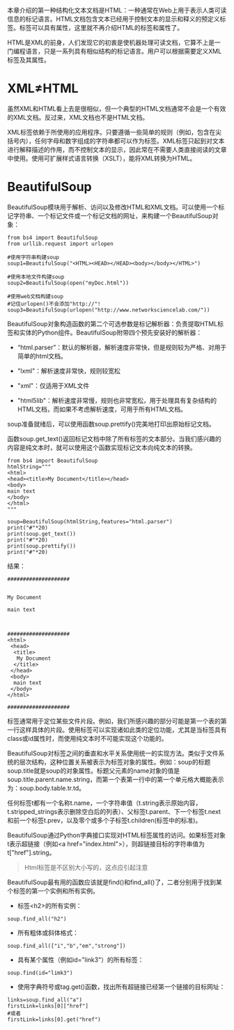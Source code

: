 本章介绍的第一种结构化文本文档是HTML：一种通常在Web上用于表示人类可读信息的标记语言。HTML文档包含文本已经用于控制文本的显示和释义的预定义标签。标签可以具有属性，这里就不再介绍HTML的标签和属性了。

HTML是XML的前身，人们发现它的初衷是使机器处理可读文档，它算不上是一门编程语言，只是一系列具有相似结构的标记语言。用户可以根据需要定义XML标签及其属性。

# XML≠HTML

虽然XML和HTML看上去是很相似，但一个典型的HTML文档通常不会是一个有效的XML文档。反过来，XML文档也不是HTML文档。

XML标签依赖于所使用的应用程序。只要遵循一些简单的规则（例如，包含在尖括号内），任何字母和数字组成的字符串都可以作为标签。XML标签只起到对文本进行解释描述的作用，而不控制文本的显示，因此常在不需要人类直接阅读的文章中使用。使用可扩展样式语言转换（XSLT），能将XML转换为HTML。

# BeautifulSoup

BeautifulSoup模块用于解析、访问以及修改HTML和XML文档。可以使用一个标记字符串、一个标记文件或一个标记文档的网址，来构建一个BeautifulSoup对象：

```
from bs4 import BeautifulSoup
from urllib.request import urlopen

#使用字符串构建soup
soup1=BeautifulSoup("<HTML><HEAD></HEAD><body></body></HTML>")

#使用本地文件构建soup
soup2=BeautifulSoup(open("myDoc.html"))

#使用web文档构建soup
#记住urlopen()不会添加"http://"!
soup3=BeautifulSoup(urlopen("http://www.networksciencelab.com/"))
```

BeautifulSoup对象构造函数的第二个可选参数是标记解析器：负责提取HTML标签和实体的Python组件。BeautifulSoup附带四个预先安装好的解析器：

* “html.parser”：默认的解析器，解析速度非常快，但是规则较为严格、对用于简单的html文档。
* "lxml"：解析速度非常快，规则较宽松
* "xml"：仅适用于XML文件

* "html5lib"：解析速度非常慢，规则也非常宽松，用于处理具有复杂结构的HTML文档，而如果不考虑解析速度，可用于所有HTML文档。

soup准备就绪后，可以使用函数soup.prettify\(\)完美地打印出原始标记文档。

函数soup.get\_text\(\)返回标记文档中除了所有标签的文本部分。当我们感兴趣的内容是纯文本时，就可以使用这个函数实现标记文本向纯文本的转换。

```
from bs4 import BeautifulSoup
htmlString="""
<html>
<head><title>My Document</title></head>
<body>
main text
</body>
</html>
"""

soup=BeautifulSoup(htmlString,features="html.parser")
print("#"*20)
print(soup.get_text())
print("#"*20)
print(soup.prettify())
print("#"*20)
```

结果：

```
####################


My Document

main text



####################
<html>
 <head>
  <title>
   My Document
  </title>
 </head>
 <body>
  main text
 </body>
</html>

####################
```

标签通常用于定位某些文件片段。例如，我们所感兴趣的部分可能是第一个表的第一行这样具体的片段。使用标签可以实现诸如此类的定位功能，尤其是当标签具有class或id属性时，而使用纯文本时不可能实现这个功能的。

BeautifulSoup对标签之间的垂直和水平关系使用统一的实现方法。类似于文件系统的层次结构，这种位置关系被表示为标签对象的属性。例如：soup的标题soup.title就是soup的对象属性。标题父元素的name对象的值是soup.title.parent.name.string，而第一个表第一行中的第一个单元格大概能表示为：soup.body.table.tr.td。

任何标签t都有一个名称t.name，一个字符串值（t.string表示原始内容，t.stripped\_strings表示删除空白后的列表）、父标签t.parent、下一个标签t.next和前一个标签t.prev，以及零个或多个子标签t.children\(标签中的标准\)。

BeautifulSoup通过Python字典接口实现对HTML标签属性的访问。如果标签对象t表示超链接（例如&lt;a href="index.html"&gt;），则超链接目标的字符串值为t\["href"\].string。

> Html标签是不区别大小写的，这点应引起注意

BeautifulSoup最有用的函数应该就是find\(\)和find\_all\(\)了，二者分别用于找到某个标签的第一个实例和所有实例。

* 标签&lt;h2&gt;的所有实例：

```
soup.find_all("h2")
```

* 所有粗体或斜体格式：

```
soup.find_all(["i","b","em","strong"])
```

* 具有某个属性（例如id="link3"）的所有标签：

```
soup.find(id="limk3")
```

* 使用字典符号或tag.get\(\)函数，找出所有超链接已经第一个链接的目标网址：

```
links=soup.find_all("a")
firstLink=links[0]["href"]
#或者
firstLink=links[0].get("href")
```



